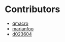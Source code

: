 # Contributors

* [qmacro](https://github.com/qmacro)
* [marianfoo](https://github.com/marianfoo)
* [d023604](https://github.com/d023604)
